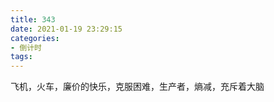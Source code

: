 ```yaml
---
title: 343
date: 2021-01-19 23:29:15
categories: 
- 倒计时
tags:
---
```


飞机，火车，廉价的快乐，克服困难，生产者，熵减，充斥着大脑